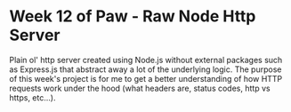 # Week 12 of Paw - Raw Node Http Server

Plain ol' http server created using Node.js without external packages such as Express.js that abstract away a lot of the underlying logic. The purpose of this week's project is for me
to get a better understanding of how HTTP requests work under the hood (what headers are, status codes, http vs https, etc...).
